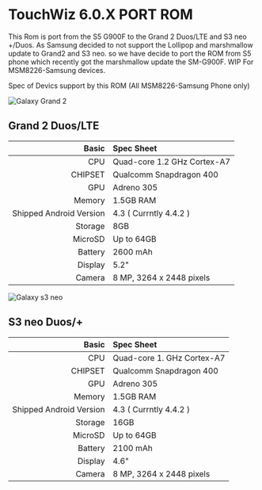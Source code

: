 TouchWiz 6.0.X PORT ROM 
==========================

This Rom is port from the S5 G900F to the Grand 2 Duos/LTE and S3 neo +/Duos. As Samsung decided to not support the Lollipop and marshmallow update to Grand2 and S3 neo. so we have decide to port the ROM from S5 phone which recently got the marshmallow update the SM-G900F. WIP For  MSM8226-Samsung devices.



Spec of Devics support by this ROM (All MSM8226-Samsung Phone only)

![Galaxy Grand 2](http://cdn2.gsmarena.com/vv/bigpic/samsung-galaxy-grand-2.jpg "Galaxy Grand 2")

Grand 2 Duos/LTE
-----------------
Basic   | Spec Sheet
-------:|:-------------------------------------
CPU     | Quad-core 1.2 GHz Cortex-A7
CHIPSET | Qualcomm Snapdragon 400
GPU     | Adreno 305	
Memory  | 1.5GB RAM
Shipped Android Version | 4.3 ( Currntly 4.4.2 )
Storage | 8GB
MicroSD | Up to 64GB
Battery | 2600 mAh
Display | 5.2"
Camera  | 8 MP, 3264 x 2448 pixels

![Galaxy s3 neo](http://cdn2.gsmarena.com/vv/bigpic/samsung-i9301l-galaxy-s3-neo.jpg "Galaxy s3 neo")

S3 neo Duos/+
------------------
Basic   | Spec Sheet
-------:|:-------------------------------------
CPU     | Quad-core 1. GHz Cortex-A7
CHIPSET | Qualcomm Snapdragon 400
GPU     | Adreno 305	
Memory  | 1.5GB RAM
Shipped Android Version | 4.3 ( Currntly 4.4.2 )
Storage | 16GB
MicroSD | Up to 64GB
Battery | 2100 mAh
Display | 4.6"
Camera  | 8 MP, 3264 x 2448 pixels




